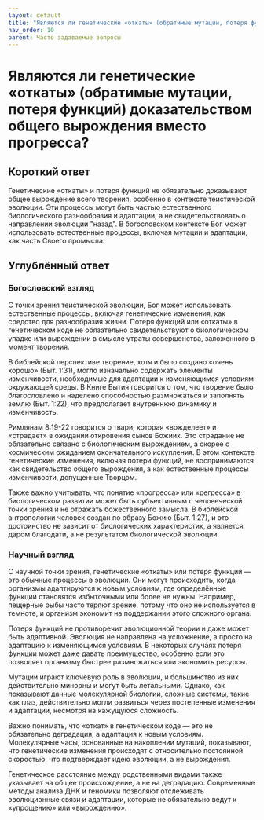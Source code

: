 ```yaml
---
layout: default
title: "Являются ли генетические «откаты» (обратимые мутации, потеря функций) доказательством общего вырождения вместо прогресса?"
nav_order: 10
parent: Часто задаваемые вопросы
---
```


# Являются ли генетические «откаты» (обратимые мутации, потеря функций) доказательством общего вырождения вместо прогресса?

## Короткий ответ

Генетические «откаты» и потеря функций не обязательно доказывают общее вырождение всего творения, особенно в контексте теистической эволюции. Эти процессы могут быть частью естественного биологического разнообразия и адаптации, а не свидетельствовать о направлении эволюции "назад". В богословском контексте Бог может использовать естественные процессы, включая мутации и адаптации, как часть Своего промысла.

## Углублённый ответ

### Богословский взгляд

С точки зрения теистической эволюции, Бог может использовать естественные процессы, включая генетические изменения, как средство для разнообразия жизни. Потеря функций или «откаты» в генетическом коде не обязательно свидетельствуют о биологическом упадке или вырождении в смысле утраты совершенства, заложенного в момент творения.

В библейской перспективе творение, хотя и было создано «очень хорошо» (Быт. 1:31), могло изначально содержать элементы изменчивости, необходимые для адаптации к изменяющимся условиям окружающей среды. В Книге Бытия говорится о том, что творение было благословлено и наделено способностью размножаться и заполнять землю (Быт. 1:22), что предполагает внутреннюю динамику и изменчивость.

Римлянам 8:19-22 говорится о твари, которая «вожделеет» и «страдает» в ожидании откровения сынов Божиих. Это страдание не обязательно связано с биологическим вырождением, а скорее с космическим ожиданием окончательного искупления. В этом контексте генетические изменения, включая потери функций, не воспринимаются как свидетельство общего вырождения, а как естественные процессы изменчивости, допущенные Творцом.

Также важно учитывать, что понятие «прогресса» или «регресса» в биологическом развитии может быть субъективным с человеческой точки зрения и не отражать божественного замысла. В библейской антропологии человек создан по образу Божию (Быт. 1:27), и это достоинство не зависит от биологических характеристик, а является даром благодати, а не результатом биологической эволюции.

### Научный взгляд

С научной точки зрения, генетические «откаты» или потеря функций — это обычные процессы в эволюции. Они могут происходить, когда организмы адаптируются к новым условиям, где определённые функции становятся избыточными или более не нужны. Например, пещерные рыбы часто теряют зрение, потому что оно не используется в темноте, и организм экономит на поддержании этого сложного органа.

Потеря функций не противоречит эволюционной теории и даже может быть адаптивной. Эволюция не направлена на усложнение, а просто на адаптацию к изменяющимся условиям. В некоторых случаях потеря функции может даже давать преимущество, особенно если это позволяет организму быстрее размножаться или экономить ресурсы.

Мутации играют ключевую роль в эволюции, и большинство из них действительно минорны и могут быть летальными. Однако, как показывают данные молекулярной биологии, сложные системы, такие как глаз, действительно могли развиться через постепенные изменения и адаптации, несмотря на кажущуюся сложность.

Важно понимать, что «откат» в генетическом коде — это не обязательно деградация, а адаптация к новым условиям. Молекулярные часы, основанные на накоплении мутаций, показывают, что генетические изменения происходят с относительно постоянной скоростью, что подтверждает идею эволюции, а не вырождения.

Генетическое расстояние между родственными видами также указывает на общее происхождение, а не на деградацию. Современные методы анализа ДНК и геномики позволяют отслеживать эволюционные связи и адаптации, которые не обязательно ведут к «упрощению» или «вырождению».